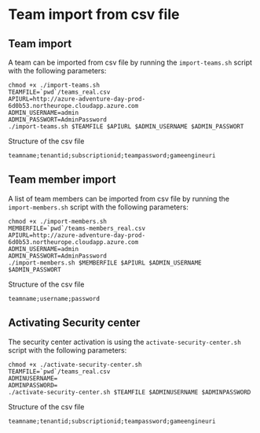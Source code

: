 # Team import from csv file

## Team import
A team can be imported from csv file by running the `import-teams.sh` script with the following parameters:

```
chmod +x ./import-teams.sh
TEAMFILE=`pwd`/teams_real.csv
APIURL=http://azure-adventure-day-prod-6d0b53.northeurope.cloudapp.azure.com
ADMIN_USERNAME=admin
ADMIN_PASSWORT=AdminPassword
./import-teams.sh $TEAMFILE $APIURL $ADMIN_USERNAME $ADMIN_PASSWORT
```

Structure of the csv file

```
teamname;tenantid;subscriptionid;teampassword;gameengineuri
```

## Team member import

A list of team members can be imported from csv file by running the `import-members.sh` script with the following parameters:

```
chmod +x ./import-members.sh
MEMBERFILE=`pwd`/teams-members_real.csv
APIURL=http://azure-adventure-day-prod-6d0b53.northeurope.cloudapp.azure.com
ADMIN_USERNAME=admin
ADMIN_PASSWORT=AdminPassword
./import-members.sh $MEMBERFILE $APIURL $ADMIN_USERNAME $ADMIN_PASSWORT
```

Structure of the csv file

```
teamname;username;password
```

## Activating Security center 

The security center activation is using the `activate-security-center.sh` script with the following parameters:

```
chmod +x ./activate-security-center.sh
TEAMFILE=`pwd`/teams_real.csv
ADMINUSERNAME=
ADMINPASSWORD=
./activate-security-center.sh $TEAMFILE $ADMINUSERNAME $ADMINPASSWORD
```

Structure of the csv file

```
teamname;tenantid;subscriptionid;teampassword;gameengineuri
```
